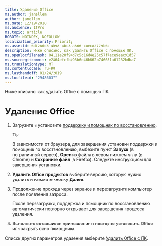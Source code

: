 ```yaml
---
title: Удаление Office
ms.author: janellem
author: janellem
ms.date: 12/19/2018
ms.audience: ITPro
ms.topic: article
ROBOTS: NOINDEX, NOFOLLOW
localization_priority: Priority
ms.assetid: 6d728dd5-4b98-4bc3-a866-c0ec82779b6b
description: Ниже описано, как удалить Office с помощью ПК.
ms.openlocfilehash: 04111e20f94d7c5c16d4e25c57f7ace9eac91d57
ms.sourcegitcommit: e2864efcfb493b6e46b662b746661a61232bdba7
ms.translationtype: MT
ms.contentlocale: ru-RU
ms.lasthandoff: 01/24/2019
ms.locfileid: "29486037"
---
```

Ниже описано, как удалить Office с помощью ПК.
  
# <a name="uninstall-office"></a>Удаление Office

1. Загрузите и установите [поддержку и помощник по восстановлению](https://aka.ms/SARA-OfficeUninstall-Alchemy).
    
    > [!TIP]
    > В зависимости от браузера, для завершения установки поддержки и помощник по восстановлению, выберите пункт **Запуск** (в пограничный сервер), **Open** из файла в левом нижнем углу (в Chrome) и **Сохраните файл** (в Firefox). Следуйте инструкциям для завершения установки. 
  
2. **Удалить Office продуктов** выберите версию, которую нужно удалить и нажмите кнопку **Далее**. 
    
3. Продолжение прохода через экранов и перезагрузите компьютер после появления запроса.
    
    После перезагрузки, поддержка и помощник по восстановлению автоматически повторно открывает для завершения процесса удаления.
    
4. Выполните оставшиеся приглашения и повторно установить Office или закрыть окно помощника.
    
Список других параметров удаления выберите [Удалить Office с ПК](https://support.office.com/article/9dd49b83-264a-477a-8fcc-2fdf5dbf61d8?wt.mc_id=Alchemy_ClientDIA.aspx).
  

